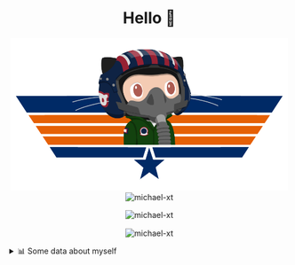 <h1 align="center">Hello 👋</h1>


<p align="center"><img src="https://raw.githubusercontent.com/Michael-xT/Michael-xT/main/.github/topguntocat.png" width=500>
 <br>
<img src="https://komarev.com/ghpvc/?username=michael-xt&style=for-the-badge" alt="michael-xt" /> 
</p>

<p align="center"><img align="center" src="https://github-readme-stats.vercel.app/api/top-langs/?username=michael-xt&layout=compact&theme=dark&show_icons=true" alt="michael-xt" /></p>
<p align="center"><img align="center" src="https://github-readme-stats.vercel.app/api?username=michael-xt&show_icons=true&theme=dark&show_icons=true" alt="michael-xt" /></p>

<details align="left"><summary>📊 Some data about myself</summary>
<p>

<!--START_SECTION:waka-->
![Code Time](http://img.shields.io/badge/Code%20Time-564%20hrs%2037%20mins-blue)

**🐱 My GitHub Data** 

> 🏆 0 Contributions in the Year 2023
 > 
> 📦 16.7 MB Used in GitHub's Storage 
 > 
> 🚫 Not Opted to Hire
 > 
> 📜 10 Public Repositories 
 > 
> 🔑 29 Private Repositories  
 > 
**I'm a Night 🦉** 

```text
🌞 Morning    42 commits     ██████░░░░░░░░░░░░░░░░░░░   26.42% 
🌆 Daytime    33 commits     █████░░░░░░░░░░░░░░░░░░░░   20.75% 
🌃 Evening    82 commits     █████████████░░░░░░░░░░░░   51.57% 
🌙 Night      2 commits      ░░░░░░░░░░░░░░░░░░░░░░░░░   1.26%

```
📅 **I'm Most Productive on Thursday** 

```text
Monday       17 commits     ██░░░░░░░░░░░░░░░░░░░░░░░   10.69% 
Tuesday      25 commits     ████░░░░░░░░░░░░░░░░░░░░░   15.72% 
Wednesday    28 commits     ████░░░░░░░░░░░░░░░░░░░░░   17.61% 
Thursday     51 commits     ████████░░░░░░░░░░░░░░░░░   32.08% 
Friday       5 commits      ░░░░░░░░░░░░░░░░░░░░░░░░░   3.14% 
Saturday     26 commits     ████░░░░░░░░░░░░░░░░░░░░░   16.35% 
Sunday       7 commits      █░░░░░░░░░░░░░░░░░░░░░░░░   4.4%

```


📊 **This Week I Spent My Time On** 

```text
🔥 Editors: 
VS Code                  4 hrs 28 mins       █████████████████████████   100.0%

💻 Operating System: 
Windows                  4 hrs 28 mins       █████████████████████████   100.0%

```

**I Mostly Code in JavaScript** 

```text
JavaScript               10 repos            ██████░░░░░░░░░░░░░░░░░░░   27.03% 
Java                     9 repos             ██████░░░░░░░░░░░░░░░░░░░   24.32% 
C#                       4 repos             ██░░░░░░░░░░░░░░░░░░░░░░░   10.81% 
Vue                      3 repos             ██░░░░░░░░░░░░░░░░░░░░░░░   8.11% 
HTML                     2 repos             █░░░░░░░░░░░░░░░░░░░░░░░░   5.41%

```


**Timeline**

![Chart not found](https://raw.githubusercontent.com/Michael-xT/Michael-xT/main/charts/bar_graph.png) 


 Last Updated on 21/01/2023 01:37:26 UTC
<!--END_SECTION:waka-->
</p>
